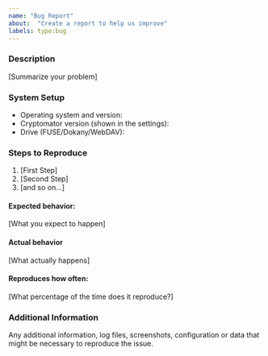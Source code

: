 ```yaml
---
name: "Bug Report"
about:  "Create a report to help us improve"
labels: type:bug
---
```


<!--

Do you want to ask a QUESTION? Are you looking for SUPPORT?
We're happy to help you via our support channels! Please read: https://github.com/cryptomator/cryptomator/blob/develop/SUPPORT.md

By filing an issue, you are expected to comply with our code of conduct: https://github.com/cryptomator/cryptomator/blob/develop/.github/CODE_OF_CONDUCT.md

Of course we also expect you to search for existing similar issues, first! ;) https://github.com/cryptomator/cryptomator/issues?q=

-->

### Description

[Summarize your problem]

### System Setup

* Operating system and version:
* Cryptomator version (shown in the settings):
* Drive (FUSE/Dokany/WebDAV):

### Steps to Reproduce

1. [First Step]
2. [Second Step]
3. [and so on...]

#### Expected behavior:
[What you expect to happen]

#### Actual behavior
[What actually happens]

#### Reproduces how often:
[What percentage of the time does it reproduce?]

### Additional Information

Any additional information, log files, screenshots, configuration or data that might be necessary to reproduce the issue.

<!--
If you want to add the log file or screenshots, please add them as attachments. If your log file seems empty and doesn't show any errors, you may enable the debug mode first. Here is how to do that: https://community.cryptomator.org/t/how-do-i-enable-debug-mode/36

Then reproduce the problem to ensure all important information is contained in there. You may use test data or redact sensitive information from the log file.

You can find the log file
- on Windows: %appdata%/Cryptomator/cryptomator.log
- on macOS: ~/Library/Logs/Cryptomator/cryptomator.log
- on Linux: ~/.Cryptomator/cryptomator.log
-->